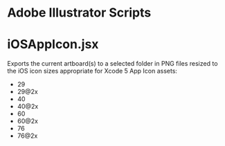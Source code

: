 Adobe Illustrator Scripts
=========================

# iOSAppIcon.jsx

Exports the current artboard(s) to a selected folder in PNG files resized to the iOS icon sizes appropriate for Xcode 5 App Icon assets:

* 29
* 29@2x
* 40
* 40@2x
* 60
*	60@2x
* 76
* 76@2x
